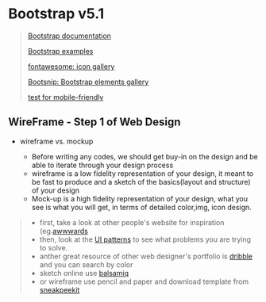 # Bootstrap v5.1


> [Bootstrap documentation](https://getbootstrap.com/docs/5.1/getting-started/introduction/)
>
> [Bootstrap examples](https://getbootstrap.com/docs/5.1/examples/)
> 
> [fontawesome: icon gallery](https://fontawesome.com/)
> 
> [Bootsnip: Bootstrap elements gallery](https://bootsnipp.com)
> 
> [test for mobile-friendly](https://search.google.com/test/mobile-friendly)


## WireFrame - Step 1 of Web Design

- wireframe vs. mockup

  - Before writing any codes, we should get buy-in on the design and be able to iterate through your design process
  - wireframe is a low fidelity representation of your design, it meant to be fast to produce and a sketch of the basics(layout and structure) of your design
  - Mock-up is a high fidelity representation of your design, what you see is what you will get, in terms of detailed color,img, icon design.

> - first, take a look at other people's website for inspiration (eg.[awwwards](https://www.awwwards.com/websites/com/)
> - then, look at the [UI patterns](https://ui-patterns.com/patterns) to see what problems you are trying to solve.
> - anther great resource of other web designer's portfolio is [dribble](https://dribbble.com/search/website) and you can search by color
> - sketch online use [balsamiq](https://balsamiq.com/wireframes/)
> - or wireframe use pencil and paper and download template from [sneakpeekit](https://sneakpeekit.com)






